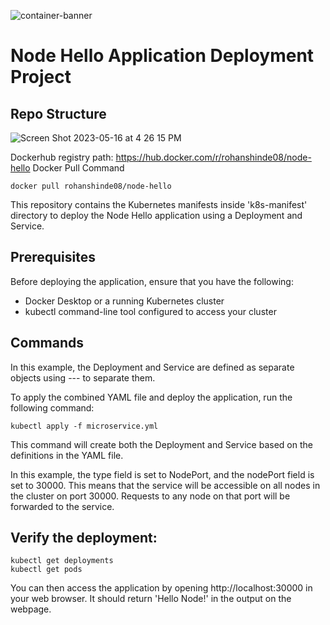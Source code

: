 
![container-banner](https://github.com/ron8cr/node-hello/assets/124076577/31c3f11d-33b4-4532-92be-0cae4e9b6ce8)

# Node Hello Application Deployment Project

## Repo Structure
![Screen Shot 2023-05-16 at 4 26 15 PM](https://github.com/ron8cr/node-hello/assets/124076577/57d063d6-6f32-4ecc-b9ef-aec5ea5fbe24)

Dockerhub registry path: https://hub.docker.com/r/rohanshinde08/node-hello
Docker Pull Command
```
docker pull rohanshinde08/node-hello
```
This repository contains the Kubernetes manifests inside 'k8s-manifest' directory to deploy the Node Hello application using a Deployment and Service.



## Prerequisites

Before deploying the application, ensure that you have the following:

- Docker Desktop or a running Kubernetes cluster
- kubectl command-line tool configured to access your cluster


## Commands

In this example, the Deployment and Service are defined as separate objects using --- to separate them.

To apply the combined YAML file and deploy the application, run the following command:

```
kubectl apply -f microservice.yml
```
This command will create both the Deployment and Service based on the definitions in the YAML file.

In this example, the type field is set to NodePort, and the nodePort field is set to 30000. This means that the service will be accessible on all nodes in the cluster on port 30000. Requests to any node on that port will be forwarded to the service.

## Verify the deployment:

```
kubectl get deployments
kubectl get pods
```
You can then access the application by opening http://localhost:30000 in your web browser.
It should return 'Hello Node!' in the output on the webpage.





